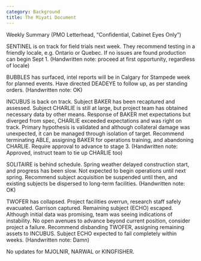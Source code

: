 ```yaml
---
category: Background
title: The Miyati Document
---
```


Weekly Summary (PMO Letterhead, “Confidential, Cabinet Eyes Only”)

SENTINEL is on track for field trials next week. They recommend testing in a friendly 
locale, e.g. Ontario or Quebec. If no issues are found production can begin Sept 1. 
(Handwritten note: proceed at first opportunity, regardless of locale)<!--more-->

BUBBLES has surfaced, intel reports will be in Calgary for Stampede week for planned 
events. Have directed DEADEYE to follow up, as per standing orders. (Handwritten note: OK)

INCUBUS is back on track. Subject BAKER has been recaptured and assessed. Subject CHARLIE 
is still at large, but project team has obtained necessary data by other means. Response 
of BAKER met expectations but diverged from spec, CHARLIE exceeded expectations and was 
right on track. Primary hypothesis is validated and although collateral damage was 
unexpected, it can be managed through isolation of target. Recommend terminating ABLE, 
assigning BAKER for operations training, and abandoning CHARLIE. Require approval to 
advance to stage 3. (Handwritten note: Approved, instruct team to tie up CHARLIE too)

SOLITAIRE is behind schedule. Spring weather delayed construction start, and progress has 
been slow. Not expected to begin operations until next spring. Recommend subject 
acquisition be suspended until then, and existing subjects be dispersed to long-term 
facilities. (Handwritten note: OK)

TWOFER has collapsed. Project facilities overrun, research staff safely evacuated. 
Garrison captured. Remaining subject (ECHO) escaped. Although initial data was promising, 
team was seeing indications of instability. No open avenues to advance beyond current 
position, consider project a failure. Recommend disbanding TWOFER, assigning remaining 
assets to INCUBUS. Subject ECHO expected to fail completely within weeks. (Handwritten 
note: Damn)

No updates for MJOLNIR, NARWAL or KINGFISHER.